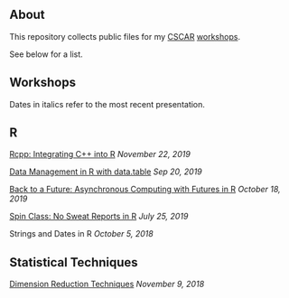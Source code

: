 ## About

This repository collects public files for my 
[CSCAR](cscar.research.umich.edu) [workshops](https://cscar.research.umich.edu/events/category/workshops/).  

See below for a list.

## Workshops

Dates in italics refer to the most recent presentation. 

## R

[Rcpp: Integrating C++ into R](./rcpp/) *November 22, 2019*

[Data Management in R with data.table](./data.table/) *Sep 20, 2019*

[Back to a Future: Asynchronous Computing with Futures in R](./future/) *October 18, 2019*

[Spin Class: No Sweat Reports in R](./spin/) *July 25, 2019*

Strings and Dates in R *October 5, 2018*

## Statistical Techniques

[Dimension Reduction Techniques](jbhender.github.io/workshops/DimensionReduction.html)
*November 9, 2018* 


